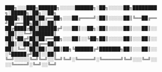 <div class="text-center el-st" id="cc" data-text="
███╗░░░███╗██████╗░░░░░██████╗░██╗░░░░░██╗████████╗░█████╗░██╗░░██╗
████╗░████║██╔══██╗░░░██╔════╝░██║░░░░░██║╚══██╔══╝██╔══██╗██║░░██║
██╔████╔██║██████╔╝░░░██║░░██╗░██║░░░░░██║░░░██║░░░██║░░╚═╝███████║
██║╚██╔╝██║██╔══██╗░░░██║░░╚██╗██║░░░░░██║░░░██║░░░██║░░██╗██╔══██║
██║░╚═╝░██║██║░░██║██╗╚██████╔╝███████╗██║░░░██║░░░╚█████╔╝██║░░██║
╚═╝░░░░░╚═╝╚═╝░░╚═╝╚═╝░╚═════╝░╚══════╝╚═╝░░░╚═╝░░░░╚════╝░╚═╝░░╚═╝">


███╗░░░███╗██████╗░░░░░██████╗░██╗░░░░░██╗████████╗░█████╗░██╗░░██╗
████╗░████║██╔══██╗░░░██╔════╝░██║░░░░░██║╚══██╔══╝██╔══██╗██║░░██║
██╔████╔██║██████╔╝░░░██║░░██╗░██║░░░░░██║░░░██║░░░██║░░╚═╝███████║
██║╚██╔╝██║██╔══██╗░░░██║░░╚██╗██║░░░░░██║░░░██║░░░██║░░██╗██╔══██║
██║░╚═╝░██║██║░░██║██╗╚██████╔╝███████╗██║░░░██║░░░╚█████╔╝██║░░██║
╚═╝░░░░░╚═╝╚═╝░░╚═╝╚═╝░╚═════╝░╚══════╝╚═╝░░░╚═╝░░░░╚════╝░╚═╝░░╚═╝

</div>
